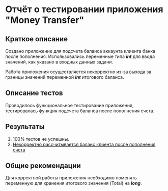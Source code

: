 # Отчёт о тестировании приложения "Money Transfer"

## Краткое описание

Создано приложение для подсчета баланса аккаунта клиента банка после пополнения. Использовались переменные типа ***int*** для ввода значений, как указано в входных данных задачи. 

Работа приложения осуществляется некорректно из-за выхода за границы значений переменной ***int*** итогового баланса.

## Описание тестов

Проводилось функциональное тестирование приложения, тестировалась функция подсчета баланса после пополнения счета. 

## Результаты

1. 100% тестов не успешны.
2. [Некорректно рассчитывается баланс клиента после пополнения счета](https://github.com/AlexandraPyaterikova/Javaqa_1.2_1/issues/1)

## Общие рекомендации

Для корректной работы приложения необходимо поменять переменную для хранения итогового значения (Total) на ***long***.
